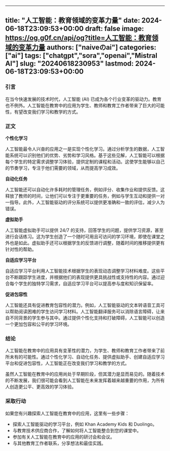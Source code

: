 
---
title: "人工智能：教育领域的变革力量"
date: 2024-06-18T23:09:53+00:00
draft: false
image: https://og.g0f.cn/api/og?title=人工智能：教育领域的变革力量
authors: ["naiveのai"]
categories: ["ai"]
tags: ["chatgpt","sora","openai","Mistral AI"]
slug: "20240618230953"
lastmod: 2024-06-18T23:09:53+00:00
---
### 引言

在当今快速发展的技术时代，人工智能 (AI) 已成为各个行业变革的驱动力。教育也不例外。人工智能在教育中的应用为学生、教师和教育工作者带来了巨大的可能性，有望改变我们学习和教学的方式。

### 正文

**个性化学习**

人工智能最令人兴奋的应用之一是实现个性化学习。通过分析学生的数据，人工智能系统可以识别他们的优势、劣势和学习风格。基于这些见解，人工智能可以根据每个学生的特定需求调整学习体验，提供定制的课程和活动。这使学生能够以自己的节奏学习，专注于他们需要的领域，从而提高学习成效。

**自动化任务**

人工智能还可以自动化许多耗时的管理任务，例如评分、收集作业和提供反馈。这释放了教师的时间，让他们可以专注于更重要的任务，例如与学生互动和提供一对一指导。此外，人工智能驱动的评分系统可以提供更准确和一致的评估，减少人为错误。

**虚拟助手**

人工智能虚拟助手可以提供 24/7 的支持，回答学生的问题，提供学习资源，甚至进行会话练习。这为学生创造了一个随时可用且可访问的学习环境，即使在课堂之外也是如此。虚拟助手还可以根据学生的反馈进行调整，随着时间的推移提供更有针对性的帮助。

**自适应学习平台**

自适应学习平台利用人工智能技术根据学生的表现动态调整学习材料难度。这些平台不断跟踪学生进度，并根据他们的表现提供更具挑战性或支持性的内容。通过迎合每个学生的独特学习需求，自适应学习平台可以提高参与度和知识保留率。

**促进包容性**

人工智能还具有促进教育包容性的潜力。例如，人工智能驱动的文本转语音工具可以帮助阅读困难的学生访问学习材料。人工智能翻译服务可以消除语言障碍，让来自不同背景的学生参与其中。通过提供个性化支持和打破障碍，人工智能可以创造一个更加包容和公平的学习环境。

### 结论

人工智能在教育中的应用具有变革性的潜力，为学生、教师和教育工作者带来了前所未有的可能性。通过个性化学习、自动化任务、提供虚拟助手、创建自适应学习平台和促进包容性，人工智能正在改变我们学习和教学的方式。

虽然人工智能在教育中的应用尚处于早期阶段，但其潜力是显而易见的。随着技术的不断发展，我们很可能会看到人工智能在未来发挥着越来越重要的作用，为所有人创造更公平、更高效的学习体验。

### 采取行动

如果您有兴趣探索人工智能在教育中的应用，这里有一些步骤：

* 探索人工智能驱动的学习平台，例如 Khan Academy Kids 和 Duolingo。
* 与教育技术供应商合作，了解如何将人工智能整合到您的课堂中。
* 参加有关人工智能在教育中的应用的研讨会和会议。
* 与其他教育工作者联系，分享想法和最佳实践。